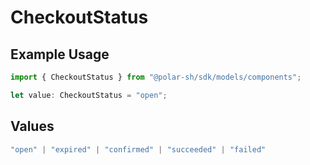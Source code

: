 # CheckoutStatus

## Example Usage

```typescript
import { CheckoutStatus } from "@polar-sh/sdk/models/components";

let value: CheckoutStatus = "open";
```

## Values

```typescript
"open" | "expired" | "confirmed" | "succeeded" | "failed"
```